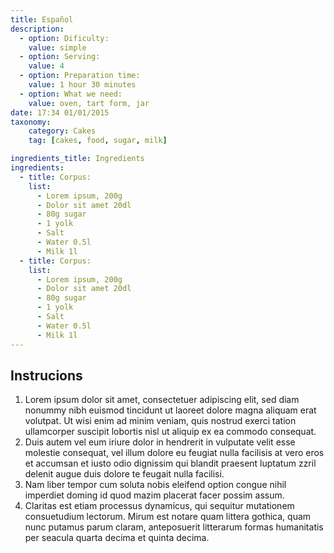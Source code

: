 ```yaml
---
title: Español
description:
  - option: Dificulty:
    value: simple
  - option: Serving:
    value: 4
  - option: Preparation time:
    value: 1 hour 30 minutes
  - option: What we need:
    value: oven, tart form, jar
date: 17:34 01/01/2015
taxonomy:
    category: Cakes
    tag: [cakes, food, sugar, milk]

ingredients_title: Ingredients
ingredients:
  - title: Corpus:
    list:
      - Lorem ipsum, 200g
      - Dolor sit amet 20dl
      - 80g sugar
      - 1 yolk
      - Salt
      - Water 0.5l
      - Milk 1l
  - title: Corpus:
    list:
      - Lorem ipsum, 200g
      - Dolor sit amet 20dl
      - 80g sugar
      - 1 yolk
      - Salt
      - Water 0.5l
      - Milk 1l
---
```


## Instrucions

1. Lorem ipsum dolor sit amet, consectetuer adipiscing elit, sed diam nonummy nibh euismod tincidunt ut laoreet dolore magna aliquam erat volutpat. Ut wisi enim ad minim veniam, quis nostrud exerci tation ullamcorper suscipit lobortis nisl ut aliquip ex ea commodo consequat.
2. Duis autem vel eum iriure dolor in hendrerit in vulputate velit esse molestie consequat, vel illum dolore eu feugiat nulla facilisis at vero eros et accumsan et iusto odio dignissim qui blandit praesent luptatum zzril delenit augue duis dolore te feugait nulla facilisi.
3. Nam liber tempor cum soluta nobis eleifend option congue nihil imperdiet doming id quod mazim placerat facer possim assum.
4. Claritas est etiam processus dynamicus, qui sequitur mutationem consuetudium lectorum. Mirum est notare quam littera gothica, quam nunc putamus parum claram, anteposuerit litterarum formas humanitatis per seacula quarta decima et quinta decima.

